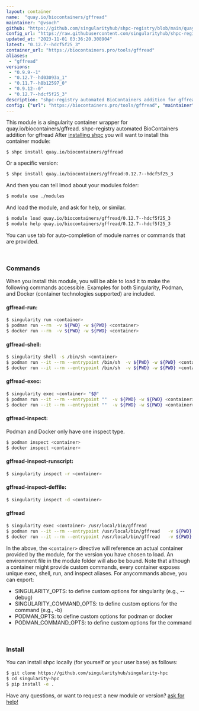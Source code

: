 ```yaml
---
layout: container
name:  "quay.io/biocontainers/gffread"
maintainer: "@vsoch"
github: "https://github.com/singularityhub/shpc-registry/blob/main/quay.io/biocontainers/gffread/container.yaml"
config_url: "https://raw.githubusercontent.com/singularityhub/shpc-registry/main/quay.io/biocontainers/gffread/container.yaml"
updated_at: "2023-11-01 03:36:20.308904"
latest: "0.12.7--hdcf5f25_3"
container_url: "https://biocontainers.pro/tools/gffread"
aliases:
 - "gffread"
versions:
 - "0.9.9--1"
 - "0.12.7--hd03093a_1"
 - "0.11.7--h8b12597_0"
 - "0.9.12--0"
 - "0.12.7--hdcf5f25_3"
description: "shpc-registry automated BioContainers addition for gffread"
config: {"url": "https://biocontainers.pro/tools/gffread", "maintainer": "@vsoch", "description": "shpc-registry automated BioContainers addition for gffread", "latest": {"0.12.7--hdcf5f25_3": "sha256:84214c0cd852ccd9995ce649269602e4cc4ef2f8b5d3920c7ee7b79050c07fc6"}, "tags": {"0.9.9--1": "sha256:419e1859e4fdd30217071a75fab40058e89aaaae142615d8102ac8985227e75f", "0.12.7--hd03093a_1": "sha256:f46049f79cc002aaa23c31eb30b4ee7037c76c1429217a15792b242e0dbf365d", "0.11.7--h8b12597_0": "sha256:90c4c2a33e2595b1788bf71e2db0d72fe6daa7e16893f9da81ccc4d8bb384457", "0.9.12--0": "sha256:8d14cc2f9d2b968bd7bfd92dde5800a2b10f14787547df8ad5e626ee69ff4154", "0.12.7--hdcf5f25_3": "sha256:84214c0cd852ccd9995ce649269602e4cc4ef2f8b5d3920c7ee7b79050c07fc6"}, "docker": "quay.io/biocontainers/gffread", "aliases": {"gffread": "/usr/local/bin/gffread"}}
---
```


This module is a singularity container wrapper for quay.io/biocontainers/gffread.
shpc-registry automated BioContainers addition for gffread
After [installing shpc](#install) you will want to install this container module:


```bash
$ shpc install quay.io/biocontainers/gffread
```

Or a specific version:

```bash
$ shpc install quay.io/biocontainers/gffread:0.12.7--hdcf5f25_3
```

And then you can tell lmod about your modules folder:

```bash
$ module use ./modules
```

And load the module, and ask for help, or similar.

```bash
$ module load quay.io/biocontainers/gffread/0.12.7--hdcf5f25_3
$ module help quay.io/biocontainers/gffread/0.12.7--hdcf5f25_3
```

You can use tab for auto-completion of module names or commands that are provided.

<br>

### Commands

When you install this module, you will be able to load it to make the following commands accessible.
Examples for both Singularity, Podman, and Docker (container technologies supported) are included.

#### gffread-run:

```bash
$ singularity run <container>
$ podman run --rm  -v ${PWD} -w ${PWD} <container>
$ docker run --rm  -v ${PWD} -w ${PWD} <container>
```

#### gffread-shell:

```bash
$ singularity shell -s /bin/sh <container>
$ podman run --it --rm --entrypoint /bin/sh  -v ${PWD} -w ${PWD} <container>
$ docker run --it --rm --entrypoint /bin/sh  -v ${PWD} -w ${PWD} <container>
```

#### gffread-exec:

```bash
$ singularity exec <container> "$@"
$ podman run --it --rm --entrypoint ""  -v ${PWD} -w ${PWD} <container> "$@"
$ docker run --it --rm --entrypoint ""  -v ${PWD} -w ${PWD} <container> "$@"
```

#### gffread-inspect:

Podman and Docker only have one inspect type.

```bash
$ podman inspect <container>
$ docker inspect <container>
```

#### gffread-inspect-runscript:

```bash
$ singularity inspect -r <container>
```

#### gffread-inspect-deffile:

```bash
$ singularity inspect -d <container>
```


#### gffread

```bash
$ singularity exec <container> /usr/local/bin/gffread
$ podman run --it --rm --entrypoint /usr/local/bin/gffread   -v ${PWD} -w ${PWD} <container> -c " $@"
$ docker run --it --rm --entrypoint /usr/local/bin/gffread   -v ${PWD} -w ${PWD} <container> -c " $@"
```



In the above, the `<container>` directive will reference an actual container provided
by the module, for the version you have chosen to load. An environment file in the
module folder will also be bound. Note that although a container
might provide custom commands, every container exposes unique exec, shell, run, and
inspect aliases. For anycommands above, you can export:

 - SINGULARITY_OPTS: to define custom options for singularity (e.g., --debug)
 - SINGULARITY_COMMAND_OPTS: to define custom options for the command (e.g., -b)
 - PODMAN_OPTS: to define custom options for podman or docker
 - PODMAN_COMMAND_OPTS: to define custom options for the command

<br>

### Install

You can install shpc locally (for yourself or your user base) as follows:

```bash
$ git clone https://github.com/singularityhub/singularity-hpc
$ cd singularity-hpc
$ pip install -e .
```

Have any questions, or want to request a new module or version? [ask for help!](https://github.com/singularityhub/singularity-hpc/issues)